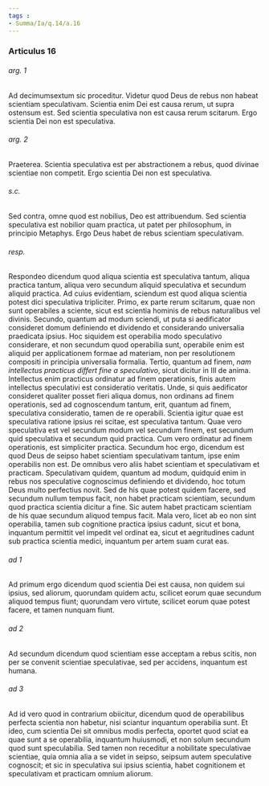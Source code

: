 ```yaml
---
tags : 
- Summa/Ia/q.14/a.16
---
```


### Articulus 16

###### arg. 1
Ad decimumsextum sic proceditur. Videtur quod Deus de rebus non habeat scientiam speculativam. Scientia enim Dei est causa rerum, ut supra ostensum est. Sed scientia speculativa non est causa rerum scitarum. Ergo scientia Dei non est speculativa.

###### arg. 2
Praeterea. Scientia speculativa est per abstractionem a rebus, quod divinae scientiae non competit. Ergo scientia Dei non est speculativa.

###### s.c.
Sed contra, omne quod est nobilius, Deo est attribuendum. Sed scientia speculativa est nobilior quam practica, ut patet per philosophum, in principio Metaphys. Ergo Deus habet de rebus scientiam speculativam.

###### resp.
Respondeo dicendum quod aliqua scientia est speculativa tantum, aliqua practica tantum, aliqua vero secundum aliquid speculativa et secundum aliquid practica. Ad cuius evidentiam, sciendum est quod aliqua scientia potest dici speculativa tripliciter. Primo, ex parte rerum scitarum, quae non sunt operabiles a sciente, sicut est scientia hominis de rebus naturalibus vel divinis. Secundo, quantum ad modum sciendi, ut puta si aedificator consideret domum definiendo et dividendo et considerando universalia praedicata ipsius. Hoc siquidem est operabilia modo speculativo considerare, et non secundum quod operabilia sunt, operabile enim est aliquid per applicationem formae ad materiam, non per resolutionem compositi in principia universalia formalia. Tertio, quantum ad finem, *nam intellectus practicus differt fine a speculativo*, sicut dicitur in III de anima. Intellectus enim practicus ordinatur ad finem operationis, finis autem intellectus speculativi est consideratio veritatis. Unde, si quis aedificator consideret qualiter posset fieri aliqua domus, non ordinans ad finem operationis, sed ad cognoscendum tantum, erit, quantum ad finem, speculativa consideratio, tamen de re operabili. Scientia igitur quae est speculativa ratione ipsius rei scitae, est speculativa tantum. Quae vero speculativa est vel secundum modum vel secundum finem, est secundum quid speculativa et secundum quid practica. Cum vero ordinatur ad finem operationis, est simpliciter practica. Secundum hoc ergo, dicendum est quod Deus de seipso habet scientiam speculativam tantum, ipse enim operabilis non est. De omnibus vero aliis habet scientiam et speculativam et practicam. Speculativam quidem, quantum ad modum, quidquid enim in rebus nos speculative cognoscimus definiendo et dividendo, hoc totum Deus multo perfectius novit. Sed de his quae potest quidem facere, sed secundum nullum tempus facit, non habet practicam scientiam, secundum quod practica scientia dicitur a fine. Sic autem habet practicam scientiam de his quae secundum aliquod tempus facit. Mala vero, licet ab eo non sint operabilia, tamen sub cognitione practica ipsius cadunt, sicut et bona, inquantum permittit vel impedit vel ordinat ea, sicut et aegritudines cadunt sub practica scientia medici, inquantum per artem suam curat eas.

###### ad 1
Ad primum ergo dicendum quod scientia Dei est causa, non quidem sui ipsius, sed aliorum, quorundam quidem actu, scilicet eorum quae secundum aliquod tempus fiunt; quorundam vero virtute, scilicet eorum quae potest facere, et tamen nunquam fiunt.

###### ad 2
Ad secundum dicendum quod scientiam esse acceptam a rebus scitis, non per se convenit scientiae speculativae, sed per accidens, inquantum est humana.

###### ad 3
Ad id vero quod in contrarium obiicitur, dicendum quod de operabilibus perfecta scientia non habetur, nisi sciantur inquantum operabilia sunt. Et ideo, cum scientia Dei sit omnibus modis perfecta, oportet quod sciat ea quae sunt a se operabilia, inquantum huiusmodi, et non solum secundum quod sunt speculabilia. Sed tamen non receditur a nobilitate speculativae scientiae, quia omnia alia a se videt in seipso, seipsum autem speculative cognoscit; et sic in speculativa sui ipsius scientia, habet cognitionem et speculativam et practicam omnium aliorum.

